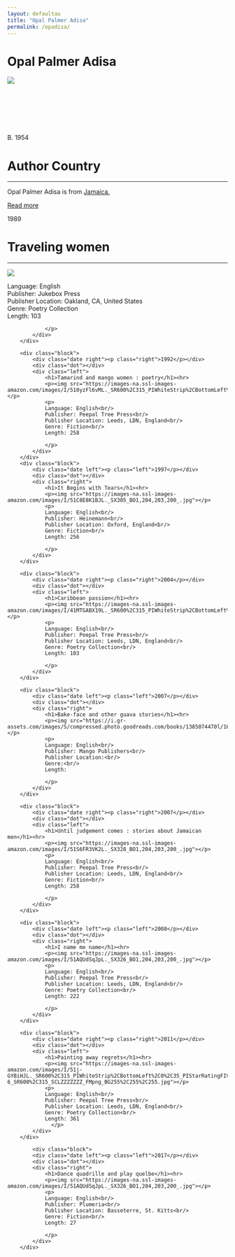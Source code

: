 ```yaml
---
layout: defaultau
title: "Opal Palmer Adisa"
permalink: /opadisa/
---
```

<!-- partial:index.partial.html -->
<div class="content">
    <h1> Opal Palmer Adisa </h1>
    <div class="quote">
        <div><img src="https://25xvvp9qksr39jp1815u6s1l-wpengine.netdna-ssl.com/wp-content/uploads/2021/02/Opal-Palmer-Adisa-1024x684.jpg" class="logo"></div>
    </div>
    <div class="timeline">
        <div style="padding-bottom:100px;"></div>
        <div class="block">
            <div class="date right"><p class="right"> B. 1954 </p></div>
            <div class="dot"></div>
            <div class="left first">
            <div class="author_country">
                <h1>Author Country</h1><hr>
          <div class="aclocation">  <p> Opal Palmer Adisa is from <a href="http://localhost:4000/4">Jamaica.</a></p> </div>
              <div class="acreadmore">  <a href="https://en.wikipedia.org/wiki/Opal_Palmer_Adisa" target="_blank">Read more</a></div>
            </div>
            </div>
        </div>
        <div class="block">
            <div class="date left"><p class="left">1989</p></div>
            <div class="dot"></div>
            <div class="right">
                <h1>Traveling women</h1><hr>
                <p><img src="https://images-na.ssl-images-amazon.com/images/I/41g0HYkzeNL._SX337_BO1,204,203,200_.jpg"></p>
                <p>
                Language: English<br/>
                Publisher: Jukebox Press<br/>
                Publisher Location: Oakland, CA, United States<br/>
                Genre: Poetry Collection<br/>
                Length: 103

                </p>
            </div>
        </div>

        <div class="block">
            <div class="date right"><p class="right">1992</p></div>
            <div class="dot"></div>
            <div class="left">
                <h1>Tamarind and mango women : poetry</h1><hr>
                <p><img src="https://images-na.ssl-images-amazon.com/images/I/510yzFl6vML._SR600%2C315_PIWhiteStrip%2CBottomLeft%2C0%2C35_SCLZZZZZZZ_FMpng_BG255%2C255%2C255.jpg"></p>
                <p>
                Language: English<br/>
                Publisher: Peepal Tree Press<br/>
                Publisher Location: Leeds, LDN, England<br/>
                Genre: Fiction<br/>
                Length: 258

                </p>
            </div>
        </div>
        <div class="block">
            <div class="date left"><p class="left">1997</p></div>
            <div class="dot"></div>
            <div class="right">
                <h1>It Begins with Tears</h1><hr>
                <p><img src="https://images-na.ssl-images-amazon.com/images/I/51C8E8K1BJL._SX305_BO1,204,203,200_.jpg"></p>
                <p>
                Language: English<br/>
                Publisher: Heinemann<br/>
                Publisher Location: Oxford, England<br/>
                Genre: Fiction<br/>
                Length: 256

                </p>
            </div>
        </div>

        <div class="block">
            <div class="date right"><p class="right">2004</p></div>
            <div class="dot"></div>
            <div class="left">
                <h1>Caribbean passion</h1><hr>
                <p><img src="https://images-na.ssl-images-amazon.com/images/I/41MTGABX19L._SR600%2C315_PIWhiteStrip%2CBottomLeft%2C0%2C35_SCLZZZZZZZ_FMpng_BG255%2C255%2C255.jpg"></p>
                <p>
                Language: English<br/>
                Publisher: Peepal Tree Press<br/>
                Publisher Location: Leeds, LDN, England<br/>
                Genre: Poetry Collection<br/>
                Length: 103

                </p>
            </div>
        </div>

        <div class="block">
            <div class="date left"><p class="left">2007</p></div>
            <div class="dot"></div>
            <div class="right">
                <h1>Bake-face and other guava stories</h1><hr>
                <p><img src="https://i.gr-assets.com/images/S/compressed.photo.goodreads.com/books/1385074470l/1614023.jpg"></p>
                <p>
                Language: English<br/>
                Publisher: Mango Publishers<br/>
                Publisher Location:<br/>
                Genre:<br/>
                Length:

                </p>
            </div>
        </div>

        <div class="block">
            <div class="date right"><p class="right">2007</p></div>
            <div class="dot"></div>
            <div class="left">
                <h1>Until judgement comes : stories about Jamaican men</h1><hr>
                <p><img src="https://images-na.ssl-images-amazon.com/images/I/51S6FR3VK2L._SX328_BO1,204,203,200_.jpg"></p>
                <p>
                Language: English<br/>
                Publisher: Peepal Tree Press<br/>
                Publisher Location: Leeds, LDN, England<br/>
                Genre: Fiction<br/>
                Length: 258

                </p>
            </div>
        </div>

        <div class="block">
            <div class="date left"><p class="left">2008</p></div>
            <div class="dot"></div>
            <div class="right">
                <h1>I name me name</h1><hr>
                <p><img src="https://images-na.ssl-images-amazon.com/images/I/51AQUdSqJpL._SX326_BO1,204,203,200_.jpg"></p>
                <p>
                Language: English<br/>
                Publisher: Peepal Tree Press<br/>
                Publisher Location: Leeds, LDN, England<br/>
                Genre: Poetry Collection<br/>
                Length: 222

                </p>
            </div>
        </div>

        <div class="block">
            <div class="date right"><p class="right">2011</p></div>
            <div class="dot"></div>
            <div class="left">
                <h1>Painting away regrets</h1><hr>
                <p><img src="https://images-na.ssl-images-amazon.com/images/I/51j-GYBiHJL._SR600%2C315_PIWhiteStrip%2CBottomLeft%2C0%2C35_PIStarRatingFIVE%2CBottomLeft%2C360%2C-6_SR600%2C315_SCLZZZZZZZ_FMpng_BG255%2C255%2C255.jpg"></p>
                <p>
                Language: English<br/>
                Publisher: Peepal Tree Press<br/>
                Publisher Location: Leeds, LDN, England<br/>
                Genre: Poetry Collection<br/>
                Length: 361
                  </p>
            </div>
        </div>

            <div class="block">
            <div class="date left"><p class="left">2017</p></div>
            <div class="dot"></div>
            <div class="right">
                <h1>Dance quadrille and play quelbe</h1><hr>
                <p><img src="https://images-na.ssl-images-amazon.com/images/I/51AQUdSqJpL._SX326_BO1,204,203,200_.jpg"></p>
                <p>
                Language: English<br/>
                Publisher: Plumeria<br/>
                Publisher Location: Basseterre, St. Kitts<br/>
                Genre: Fiction<br/>
                Length: 27

                </p>
            </div>
        </div>
<!-- partial -->
  <script src='https://cdnjs.cloudflare.com/ajax/libs/jquery/3.1.1/jquery.min.js'></script><script  src="assets/js/authorscript.js"></script>
